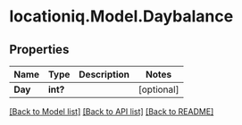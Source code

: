 # locationiq.Model.Daybalance
## Properties

Name | Type | Description | Notes
------------ | ------------- | ------------- | -------------
**Day** | **int?** |  | [optional] 

[[Back to Model list]](../README.md#documentation-for-models) [[Back to API list]](../README.md#documentation-for-api-endpoints) [[Back to README]](../README.md)

